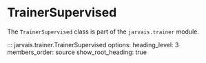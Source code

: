 # TrainerSupervised

The `TrainerSupervised` class is part of the `jarvais.trainer` module.

::: jarvais.trainer.TrainerSupervised
    options:
        heading_level: 3
        members_order: source
        show_root_heading: true
